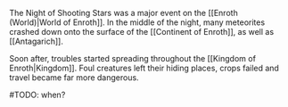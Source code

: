 The Night of Shooting Stars was a major event on the [[Enroth (World)|World of Enroth]]. In the middle of the night, many meteorites crashed down onto the surface of the [[Continent of Enroth]], as well as [[Antagarich]].

Soon after, troubles started spreading throughout the [[Kingdom of Enroth|Kingdom]]. Foul creatures left their hiding places, crops failed and travel became far more dangerous.

#TODO: when?


